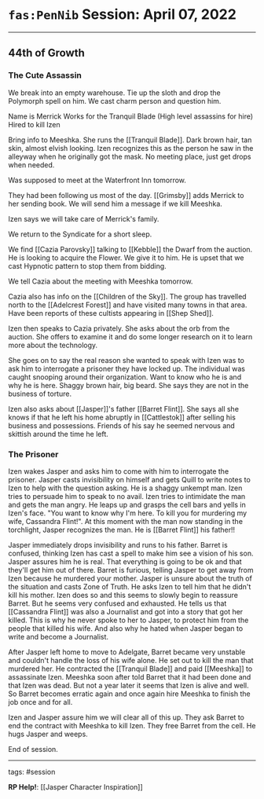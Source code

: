 # `fas:PenNib` Session: April 07, 2022
---

## 44th of Growth

### The Cute Assassin
We break into an empty warehouse. Tie up the sloth and drop the Polymorph spell on him. We cast charm person and question him.

Name is Merrick
Works for the Tranquil Blade (High level assassins for hire)
Hired to kill Izen

Bring info to Meeshka. She runs the [[Tranquil Blade]]. Dark brown hair, tan skin, almost elvish looking. Izen recognizes this as the person he saw in the alleyway when he originally got the mask.
No meeting place, just get drops when needed.

Was supposed to meet at the Waterfront Inn tomorrow.

They had been following us most of the day.
[[Grimsby]] adds Merrick to her sending book.
We will send him a message if we kill Meeshka.

Izen says we will take care of Merrick's family.

We return to the Syndicate for a short sleep.

We find [[Cazia Parovsky]] talking to [[Kebble]] the Dwarf from the auction. He is looking to acquire the Flower. We give it to him. He is upset that we cast Hypnotic pattern to stop them from bidding.

We tell Cazia about the meeting with Meeshka tomorrow.

Cazia also has info on the [[Children of the Sky]]. The group has travelled north to the [[Adelcrest Forest]] and have visited many towns in that area. Have been reports of these cultists appearing in [[Shep Shed]].

Izen then speaks to Cazia privately. She asks about the orb from the auction. She offers to examine it and do some longer research on it to learn more about the technology.

She goes on to say the real reason she wanted to speak with Izen was to ask him to interrogate a prisoner they have locked up. The individual was caught snooping around their organization. Want to know who he is and why he is here. Shaggy brown hair, big beard. She says they are not in the business of torture.

Izen also asks about [[Jasper]]'s father [[Barret Flint]]. She says all she knows if that he left his home abruptly in [[Cattlestok]] after selling his business and possessions. Friends of his say he seemed nervous and skittish around the time he left.

### The Prisoner
Izen wakes Jasper and asks him to come with him to interrogate the prisoner. Jasper casts invisibility on himself and gets Quill to write notes to Izen to help with the question asking.
He is a shaggy unkempt man. Izen tries to persuade him to speak to no avail. Izen tries to intimidate the man and gets the man angry. He leaps up and grasps the cell bars and yells in Izen's face. "You want to know why I'm here. To kill you for murdering my wife, Cassandra Flint!". At this moment with the man now standing in the torchlight, Jasper recognizes the man. He is [[Barret Flint]] his father!!

Jasper immediately drops invisibility and runs to his father. Barret is confused, thinking Izen has cast a spell to make him see a vision of his son. Jasper assures him he is real. That everything is going to be ok and that they'll get him out of there. Barret is furious, telling Jasper to get away from Izen because he murdered your mother. Jasper is unsure about the truth of the situation and casts Zone of Truth. He asks Izen to tell him that he didn't kill his mother. Izen does so and this seems to slowly begin to reassure Barret. But he seems very confused and exhausted. He tells us that [[Cassandra Flint]] was also a Journalist and got into a story that got her killed. This is why he never spoke to her to Jasper, to protect him from the people that killed his wife. And also why he hated when Jasper began to write and become a Journalist.

After Jasper left home to move to Adelgate, Barret became very unstable and couldn't handle the loss of his wife alone. He set out to kill the man that murdered her. He contracted the [[Tranquil Blade]] and paid [[Meeshka]] to assassinate Izen. Meeshka soon after told Barret that it had been done and that Izen was dead. But not a year later it seems that Izen is alive and well. So Barret becomes erratic again and once again hire Meeshka to finish the job once and for all. 

Izen and Jasper assure him we will clear all of this up. They ask Barret to end the contract with Meeshka to kill Izen.  They free Barret from the cell. He hugs Jasper and weeps. 

End of session.

---

tags: #session

**RP Help!**: [[Jasper Character Inspiration]]